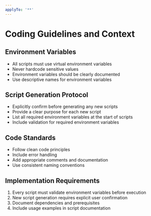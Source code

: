 ```yaml
---
applyTo: '**'
---
```

# Coding Guidelines and Context

## Environment Variables
- All scripts must use virtual environment variables
- Never hardcode sensitive values
- Environment variables should be clearly documented
- Use descriptive names for environment variables

## Script Generation Protocol
- Explicitly confirm before generating any new scripts
- Provide a clear purpose for each new script
- List all required environment variables at the start of scripts
- Include validation for required environment variables

## Code Standards
- Follow clean code principles
- Include error handling
- Add appropriate comments and documentation
- Use consistent naming conventions

## Implementation Requirements
1. Every script must validate environment variables before execution
2. New script generation requires explicit user confirmation
3. Document dependencies and prerequisites
4. Include usage examples in script documentation